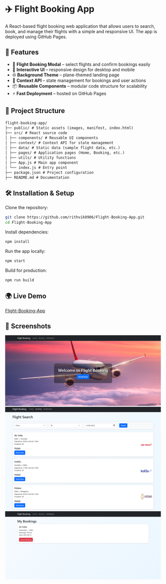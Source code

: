 # ✈️ Flight Booking App

A React-based flight booking web application that allows users to search, book, and manage their flights with a simple and responsive UI. The app is deployed using GitHub Pages.

## 🚀 Features

- 🛫 **Flight Booking Modal** – select flights and confirm bookings easily  
- 📅 **Interactive UI** – responsive design for desktop and mobile  
- 🌐 **Background Theme** – plane-themed landing page  
- 📂 **Context API** – state management for bookings and user actions  
- 📦 **Reusable Components** – modular code structure for scalability  
- ⚡ **Fast Deployment** – hosted on GitHub Pages  

## 📁 Project Structure
```
flight-booking-app/
├── public/ # Static assets (images, manifest, index.html)
├── src/ # React source code
│ ├── components/ # Reusable UI components
│ ├── context/ # Context API for state management
│ ├── data/ # Static data (sample flight data, etc.)
│ ├── pages/ # Application pages (Home, Booking, etc.)
│ ├── utils/ # Utility functions
│ ├── App.js # Main app component
│ └── index.js # Entry point
├── package.json # Project configuration
├── README.md # Documentation
```

## 🛠️ Installation & Setup

Clone the repository:

```bash
git clone https://github.com/rithvik0906/Flight-Booking-App.git
cd Flight-Booking-App
```
Install dependencies:

```bash
npm install
```
Run the app locally:

```bash
npm start
```
Build for production:

```bash
npm run build
```
## 🌍 Live Demo

[Flight-Booking-App](https://rithvik0906.github.io/Flight-Booking-App)

## 📸 Screenshots

![Home Page](outputs/image1.png)
![Booking Page](outputs/image2.jpg)
![Dashboard Page](outputs/image3.png)
